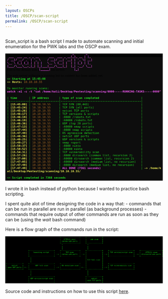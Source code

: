 ```yaml
---
layout: OSCPs
title: /OSCP/scan-script
permalink: /OSCP/scan-script
---
```


<!--<h1>What is scan_script?</h1>-->

<p><br> Scan_script is a bash script I made to automate scanning and initial enumeration for the PWK labs and the OSCP exam.<p>

<p><img src="/OSCP/scan-script/execution-example.png" alt="execution example" width="800" height="auto"></p>

<p>I wrote it in bash instead of python because I wanted to practice bash scripting.

<p>I spent quite alot of time designing the code in a way that:
- commands that can be run in parallel are run in parallel (as background processes)
- commands that require output of other commands are run as soon as they can be (using the <i>wait</i> bash command)</p>

<p>Here is a flow graph of the commands run in the script:</p>

<p><img src="/OSCP/scan-script/flow.png" alt="script flow" width="1200" height="auto"></p>

<p>Source code and instructions on how to use this script <a href="https://github.com/Plotkine/scan_script" target="_blank" rel="noopener noreferrer">here</a>.</p>
